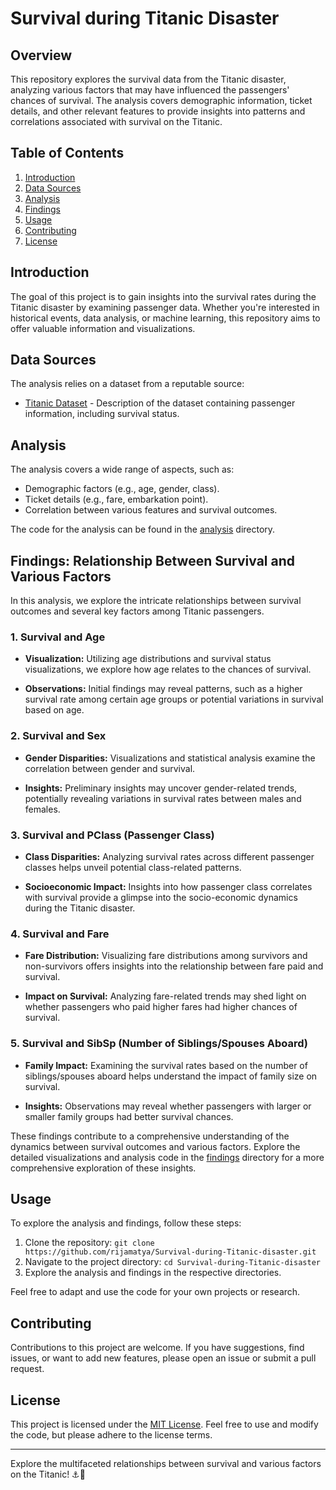 # Survival during Titanic Disaster

## Overview

This repository explores the survival data from the Titanic disaster, analyzing various factors that may have influenced the passengers' chances of survival. The analysis covers demographic information, ticket details, and other relevant features to provide insights into patterns and correlations associated with survival on the Titanic.

## Table of Contents

1. [Introduction](#introduction)
2. [Data Sources](#data-sources)
3. [Analysis](#analysis)
4. [Findings](#findings)
5. [Usage](#usage)
6. [Contributing](#contributing)
7. [License](#license)

## Introduction

The goal of this project is to gain insights into the survival rates during the Titanic disaster by examining passenger data. Whether you're interested in historical events, data analysis, or machine learning, this repository aims to offer valuable information and visualizations.

## Data Sources

The analysis relies on a dataset from a reputable source:

- [Titanic Dataset](https://www.kaggle.com/datasets/yasserh/titanic-dataset) - Description of the dataset containing passenger information, including survival status.



## Analysis

The analysis covers a wide range of aspects, such as:

- Demographic factors (e.g., age, gender, class).
- Ticket details (e.g., fare, embarkation point).
- Correlation between various features and survival outcomes.

The code for the analysis can be found in the [analysis](/analysis) directory.

## Findings: Relationship Between Survival and Various Factors

In this analysis, we explore the intricate relationships between survival outcomes and several key factors among Titanic passengers.

### 1. Survival and Age

- **Visualization:** Utilizing age distributions and survival status visualizations, we explore how age relates to the chances of survival.
 
- **Observations:** Initial findings may reveal patterns, such as a higher survival rate among certain age groups or potential variations in survival based on age.

### 2. Survival and Sex

- **Gender Disparities:** Visualizations and statistical analysis examine the correlation between gender and survival.
 
- **Insights:** Preliminary insights may uncover gender-related trends, potentially revealing variations in survival rates between males and females.

### 3. Survival and PClass (Passenger Class)

- **Class Disparities:** Analyzing survival rates across different passenger classes helps unveil potential class-related patterns.
 
- **Socioeconomic Impact:** Insights into how passenger class correlates with survival provide a glimpse into the socio-economic dynamics during the Titanic disaster.

### 4. Survival and Fare

- **Fare Distribution:** Visualizing fare distributions among survivors and non-survivors offers insights into the relationship between fare paid and survival.
 
- **Impact on Survival:** Analyzing fare-related trends may shed light on whether passengers who paid higher fares had higher chances of survival.

### 5. Survival and SibSp (Number of Siblings/Spouses Aboard)

- **Family Impact:** Examining the survival rates based on the number of siblings/spouses aboard helps understand the impact of family size on survival.
 
- **Insights:** Observations may reveal whether passengers with larger or smaller family groups had better survival chances.

These findings contribute to a comprehensive understanding of the dynamics between survival outcomes and various factors. Explore the detailed visualizations and analysis code in the [findings](/findings) directory for a more comprehensive exploration of these insights.

## Usage

To explore the analysis and findings, follow these steps:

1. Clone the repository: `git clone https://github.com/rijamatya/Survival-during-Titanic-disaster.git`
2. Navigate to the project directory: `cd Survival-during-Titanic-disaster`
3. Explore the analysis and findings in the respective directories.

Feel free to adapt and use the code for your own projects or research.

## Contributing

Contributions to this project are welcome. If you have suggestions, find issues, or want to add new features, please open an issue or submit a pull request.

## License

This project is licensed under the [MIT License](LICENSE). Feel free to use and modify the code, but please adhere to the license terms.

---

Explore the multifaceted relationships between survival and various factors on the Titanic! ⚓🚢
